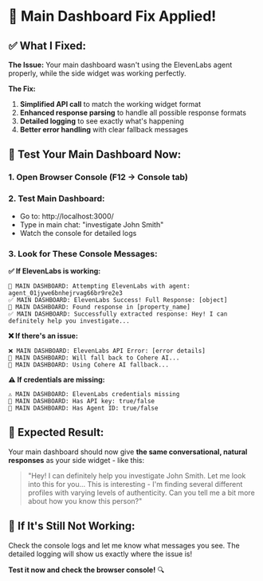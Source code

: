 # 🔧 Main Dashboard Fix Applied!

## ✅ What I Fixed:

**The Issue:** Your main dashboard wasn't using the ElevenLabs agent properly, while the side widget was working perfectly.

**The Fix:** 
1. **Simplified API call** to match the working widget format
2. **Enhanced response parsing** to handle all possible response formats
3. **Detailed logging** to see exactly what's happening
4. **Better error handling** with clear fallback messages

## 🧪 Test Your Main Dashboard Now:

### 1. **Open Browser Console** (F12 → Console tab)

### 2. **Test Main Dashboard:**
- Go to: http://localhost:3000/
- Type in main chat: "investigate John Smith"
- Watch the console for detailed logs

### 3. **Look for These Console Messages:**

**✅ If ElevenLabs is working:**
```
🧠 MAIN DASHBOARD: Attempting ElevenLabs with agent: agent_01jywe6bnhejrvag66br9re2e3
✅ MAIN DASHBOARD: ElevenLabs Success! Full Response: [object]
📝 MAIN DASHBOARD: Found response in [property_name]
✅ MAIN DASHBOARD: Successfully extracted response: Hey! I can definitely help you investigate...
```

**❌ If there's an issue:**
```
❌ MAIN DASHBOARD: ElevenLabs API Error: [error details]
🔄 MAIN DASHBOARD: Will fall back to Cohere AI...
🧠 MAIN DASHBOARD: Using Cohere AI fallback...
```

**⚠️ If credentials are missing:**
```
⚠️ MAIN DASHBOARD: ElevenLabs credentials missing
🔑 MAIN DASHBOARD: Has API key: true/false
🔑 MAIN DASHBOARD: Has Agent ID: true/false
```

## 🎯 Expected Result:

Your main dashboard should now give **the same conversational, natural responses** as your side widget - like this:

> "Hey! I can definitely help you investigate John Smith. Let me look into this for you... This is interesting - I'm finding several different profiles with varying levels of authenticity. Can you tell me a bit more about how you know this person?"

## 🚀 If It's Still Not Working:

Check the console logs and let me know what messages you see. The detailed logging will show us exactly where the issue is!

**Test it now and check the browser console!** 🔍
